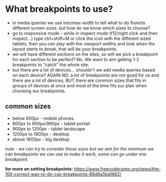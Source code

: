 # What breakpoints to use?
* in media queries we use min/max-width to tell what to do from/to different screen sizes. but how do we know which sizes to choose? 
* go to responsive mode - while in inspect mode (f12/right click and then inspect...) type ctrl+shift+M or click the icon with the different sized tablets, then you can play with the viewport widths and look *when the layout starts to break*, that will be your breakpoints.
* we will have different sections on the sites, so will we pick a breakpoint for each section to be perfect? No. We want to aim getting 1-2 breakpoints to "catch" the whole site.
* but there are a lot of devices... shouldn't we add media queries based on each device? AGAIN NO. a lot of breakpoints are not good for us and there are a lot of devices, BUT there are common sizes that fits in groups of devices at once and most of the time fits our plan when choosing our breakpoints. 

## common sizes 
* below 600px - mobile phones.
* 600px to 900px/960px - tablet portait
* 900px to 1200px - tablet landscape
* 1200px to 1800px - desktop 
* above 1800px - big desktop 

*note - we can try to consider these sizes but we aim for the minimum we can breakpoints we can use to make it work, some can go under one breakpoint.*

**for more on setting breakpoints:**
https://www.freecodecamp.org/news/the-100-correct-way-to-do-css-breakpoints-88d6a5ba1862/